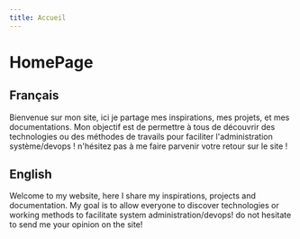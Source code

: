 ```yaml
---
title: Accueil
---
```


# HomePage

## Français

Bienvenue sur mon site, ici je partage mes inspirations, mes projets, et mes documentations. 
Mon objectif est de permettre à tous de découvrir des technologies ou des méthodes de travails pour faciliter l'administration système/devops !
n'hésitez pas à me faire parvenir votre retour sur le site ! 

## English
Welcome to my website, here I share my inspirations, projects and documentation. My goal is to allow everyone to discover technologies or working methods to facilitate system administration/devops! do not hesitate to send me your opinion on the site!
